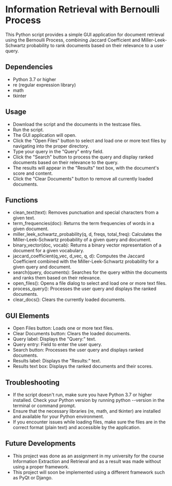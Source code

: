 # Information Retrieval with Bernoulli Process

This Python script provides a simple GUI application for document retrieval using the Bernoulli Process, combining Jaccard Coefficient and Miller-Leek-Schwartz probability to rank documents based on their relevance to a user query.

## Dependencies
* Python 3.7 or higher
* re (regular expression library)
* math
* tkinter

## Usage
*	Download the script and the documents in the testcase files.
*	Run the script.
*	The GUI application will open.
*	Click the "Open Files" button to select and load one or more text files by navigating into the proper directory.
*	Type your query in the "Query" entry field.
*	Click the "Search" button to process the query and display ranked documents based on their relevance to the query.
*	The results will appear in the "Results" text box, with the document's score and content.
*	Click the "Clear Documents" button to remove all currently loaded documents.

## Functions
*	clean_text(text): Removes punctuation and special characters from a given text.
*	term_frequencies(doc): Returns the term frequencies of words in a given document.
*	miller_leek_schwartz_probability(q, d, freqs, total_freq): Calculates the Miller-Leek-Schwartz probability of a given query and document.
*	binary_vector(doc, vocab): Returns a binary vector representation of a document for a given vocabulary.
*	jaccard_coefficient(q_vec, d_vec, q, d): Computes the Jaccard Coefficient combined with the Miller-Leek-Schwartz probability for a given query and document.
*	search(query, documents): Searches for the query within the documents and ranks them based on their relevance.
*	open_files(): Opens a file dialog to select and load one or more text files.
*	process_query(): Processes the user query and displays the ranked documents.
*	clear_docs(): Clears the currently loaded documents.

## GUI Elements
*	Open Files button: Loads one or more text files.
*	Clear Documents button: Clears the loaded documents.
*	Query label: Displays the "Query:" text.
*	Query entry: Field to enter the user query.
*	Search button: Processes the user query and displays ranked documents.
*	Results label: Displays the "Results:" text.
*	Results text box: Displays the ranked documents and their scores.

## Troubleshooting
*	If the script doesn't run, make sure you have Python 3.7 or higher installed. Check your Python version by running python --version in the terminal or command prompt.
*	Ensure that the necessary libraries (re, math, and tkinter) are installed and available for your Python environment.
*	If you encounter issues while loading files, make sure the files are in the correct format (plain text) and accessible by the application.

## Future Developments
*	This project was done as an assignment in my university for the course Information Extraction and Retrieval and as a result was made without using a proper framework.
*	This project will soon be implemented using a different framework such as PyQt or Django.
